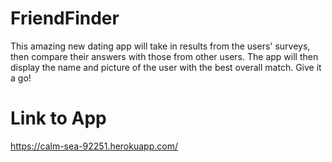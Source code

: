 # FriendFinder

This amazing new dating app will take in results from the users' surveys, then compare their answers with those from other users. The app will then display the name and picture of the user with the best overall match. Give it a go!

# Link to App
https://calm-sea-92251.herokuapp.com/
